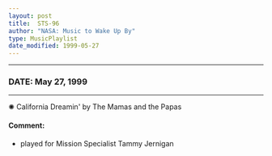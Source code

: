 ```yaml
---
layout: post
title:  STS-96
author: "NASA: Music to Wake Up By"
type: MusicPlaylist
date_modified: 1999-05-27
---
```


----
### DATE: May 27, 1999
----
✺ California Dreamin' by The Mamas and the Papas

#### Comment:
* played for Mission Specialist Tammy Jernigan
